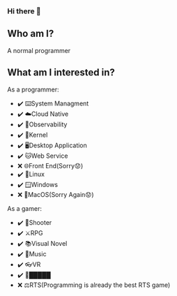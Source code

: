 ### Hi there 👋

## Who am I?

A normal programmer

## What am I interested in?

As a programmer:
* ✔️ ⌨️System Managment
* ✔️ ☁️Cloud Native
* ✔️ 🔭Observability
* ✔️ 🐧Kernel
* ✔️ 🖥️Desktop Application
* ✔️ 🐱Web Service
* ❌ 🌐Front End(Sorry😟)
* ✔️ 🐧Linux
* ✔️ 🪟Windows
* ❌ 🍎MacOS(Sorry Again😟)

As a gamer:
* ✔️ 🔫Shooter
* ✔️ ⚔️RPG
* ✔️ 📚Visual Novel
* ✔️ 🎹Music
* ✔️ 👓VR
* ✔️ 🚫█████
* ❌ ⚖️RTS(Programming is already the best RTS game)

<!--
**RangerCD/RangerCD** is a ✨ _special_ ✨ repository because its `README.md` (this file) appears on your GitHub profile.

Here are some ideas to get you started:

- 🔭 I’m currently working on ...
- 🌱 I’m currently learning ...
- 👯 I’m looking to collaborate on ...
- 🤔 I’m looking for help with ...
- 💬 Ask me about ...
- 📫 How to reach me: ...
- 😄 Pronouns: ...
- ⚡ Fun fact: ...
-->
